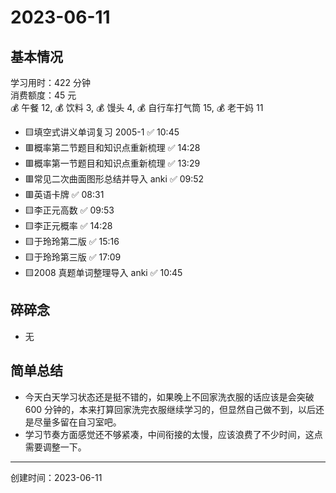 # 2023-06-11

## 基本情况

学习用时：422 分钟  
消费额度：45 元  
💰 午餐 12, 💰 饮料 3, 💰 馒头 4, 💰 自行车打气筒 15, 💰 老干妈 11

-   🟨填空式讲义单词复习 2005-1 ✅ 10:45
-   🟥概率第二节题目和知识点重新梳理 ✅ 14:28
-   🟥概率第一节题目和知识点重新梳理 ✅ 13:29
-   🟥常见二次曲面图形总结并导入 anki ✅ 09:52
-   🟥英语卡牌 ✅ 08:31
-   🟨李正元高数 ✅ 09:53
-   🟨李正元概率 ✅ 14:28
-   🟨于玲玲第二版 ✅ 15:16
-   🟨于玲玲第三版 ✅ 17:09
-   🟨2008 真题单词整理导入 anki ✅ 10:45

## 碎碎念

- 无

## 简单总结

-   今天白天学习状态还是挺不错的，如果晚上不回家洗衣服的话应该是会突破 600 分钟的，本来打算回家洗完衣服继续学习的，但显然自己做不到，以后还是尽量多留在自习室吧。
-   学习节奏方面感觉还不够紧凑，中间衔接的太慢，应该浪费了不少时间，这点需要调整一下。

---

创建时间：2023-06-11
